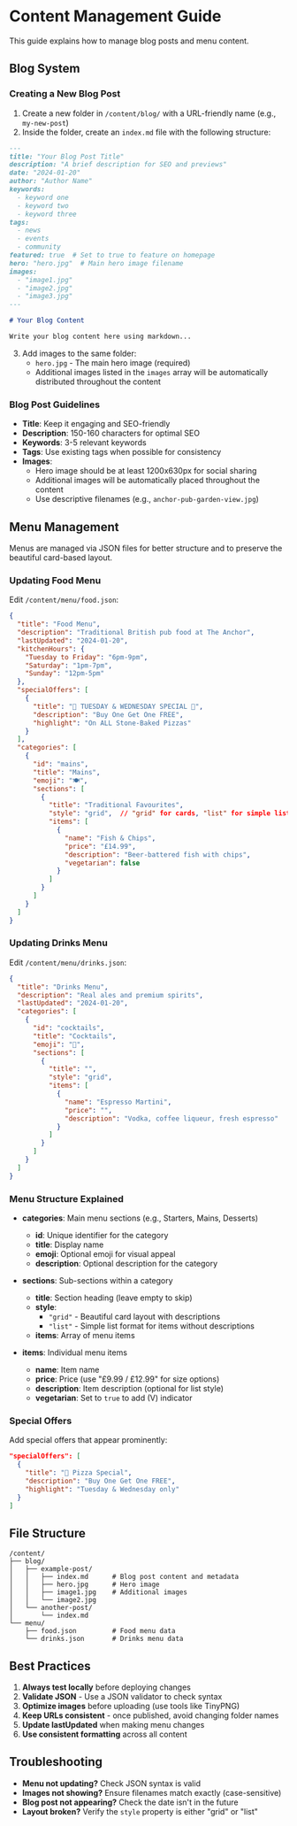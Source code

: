 # Content Management Guide

This guide explains how to manage blog posts and menu content.

## Blog System

### Creating a New Blog Post

1. Create a new folder in `/content/blog/` with a URL-friendly name (e.g., `my-new-post`)
2. Inside the folder, create an `index.md` file with the following structure:

```markdown
---
title: "Your Blog Post Title"
description: "A brief description for SEO and previews"
date: "2024-01-20"
author: "Author Name"
keywords:
  - keyword one
  - keyword two
  - keyword three
tags:
  - news
  - events
  - community
featured: true  # Set to true to feature on homepage
hero: "hero.jpg"  # Main hero image filename
images:
  - "image1.jpg"
  - "image2.jpg"
  - "image3.jpg"
---

# Your Blog Content

Write your blog content here using markdown...
```

3. Add images to the same folder:
   - `hero.jpg` - The main hero image (required)
   - Additional images listed in the `images` array will be automatically distributed throughout the content

### Blog Post Guidelines

- **Title**: Keep it engaging and SEO-friendly
- **Description**: 150-160 characters for optimal SEO
- **Keywords**: 3-5 relevant keywords
- **Tags**: Use existing tags when possible for consistency
- **Images**: 
  - Hero image should be at least 1200x630px for social sharing
  - Additional images will be automatically placed throughout the content
  - Use descriptive filenames (e.g., `anchor-pub-garden-view.jpg`)

## Menu Management

Menus are managed via JSON files for better structure and to preserve the beautiful card-based layout.

### Updating Food Menu

Edit `/content/menu/food.json`:

```json
{
  "title": "Food Menu",
  "description": "Traditional British pub food at The Anchor",
  "lastUpdated": "2024-01-20",
  "kitchenHours": {
    "Tuesday to Friday": "6pm-9pm",
    "Saturday": "1pm-7pm",
    "Sunday": "12pm-5pm"
  },
  "specialOffers": [
    {
      "title": "🍕 TUESDAY & WEDNESDAY SPECIAL 🍕",
      "description": "Buy One Get One FREE",
      "highlight": "On ALL Stone-Baked Pizzas"
    }
  ],
  "categories": [
    {
      "id": "mains",
      "title": "Mains",
      "emoji": "🍽️",
      "sections": [
        {
          "title": "Traditional Favourites",
          "style": "grid",  // "grid" for cards, "list" for simple lists
          "items": [
            {
              "name": "Fish & Chips",
              "price": "£14.99",
              "description": "Beer-battered fish with chips",
              "vegetarian": false
            }
          ]
        }
      ]
    }
  ]
}
```

### Updating Drinks Menu

Edit `/content/menu/drinks.json`:

```json
{
  "title": "Drinks Menu",
  "description": "Real ales and premium spirits",
  "lastUpdated": "2024-01-20",
  "categories": [
    {
      "id": "cocktails",
      "title": "Cocktails",
      "emoji": "🍹",
      "sections": [
        {
          "title": "",
          "style": "grid",
          "items": [
            {
              "name": "Espresso Martini",
              "price": "",
              "description": "Vodka, coffee liqueur, fresh espresso"
            }
          ]
        }
      ]
    }
  ]
}
```

### Menu Structure Explained

- **categories**: Main menu sections (e.g., Starters, Mains, Desserts)
  - **id**: Unique identifier for the category
  - **title**: Display name
  - **emoji**: Optional emoji for visual appeal
  - **description**: Optional description for the category
  
- **sections**: Sub-sections within a category
  - **title**: Section heading (leave empty to skip)
  - **style**: 
    - `"grid"` - Beautiful card layout with descriptions
    - `"list"` - Simple list format for items without descriptions
  - **items**: Array of menu items

- **items**: Individual menu items
  - **name**: Item name
  - **price**: Price (use "£9.99 / £12.99" for size options)
  - **description**: Item description (optional for list style)
  - **vegetarian**: Set to `true` to add (V) indicator

### Special Offers

Add special offers that appear prominently:

```json
"specialOffers": [
  {
    "title": "🍕 Pizza Special",
    "description": "Buy One Get One FREE",
    "highlight": "Tuesday & Wednesday only"
  }
]
```

## File Structure

```
/content/
├── blog/
│   ├── example-post/
│   │   ├── index.md      # Blog post content and metadata
│   │   ├── hero.jpg      # Hero image
│   │   ├── image1.jpg    # Additional images
│   │   └── image2.jpg
│   └── another-post/
│       └── index.md
└── menu/
    ├── food.json         # Food menu data
    └── drinks.json       # Drinks menu data
```

## Best Practices

1. **Always test locally** before deploying changes
2. **Validate JSON** - Use a JSON validator to check syntax
3. **Optimize images** before uploading (use tools like TinyPNG)
4. **Keep URLs consistent** - once published, avoid changing folder names
5. **Update lastUpdated** when making menu changes
6. **Use consistent formatting** across all content

## Troubleshooting

- **Menu not updating?** Check JSON syntax is valid
- **Images not showing?** Ensure filenames match exactly (case-sensitive)
- **Blog post not appearing?** Check the date isn't in the future
- **Layout broken?** Verify the `style` property is either "grid" or "list"